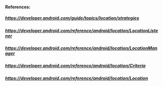 #### References:
##### https://developer.android.com/guide/topics/location/strategies
##### https://developer.android.com/reference/android/location/LocationListener
##### https://developer.android.com/reference/android/location/LocationManager
##### https://developer.android.com/reference/android/location/Criteria
##### https://developer.android.com/reference/android/location/Location

